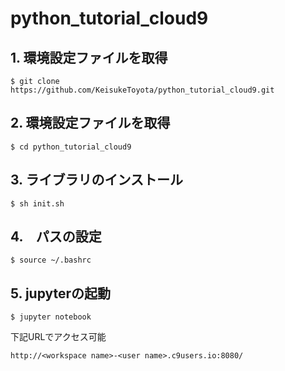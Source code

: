 # python_tutorial_cloud9

## 1. 環境設定ファイルを取得
```
$ git clone https://github.com/KeisukeToyota/python_tutorial_cloud9.git
```

## 2. 環境設定ファイルを取得
```
$ cd python_tutorial_cloud9
```

## 3. ライブラリのインストール
```
$ sh init.sh
```


## 4.　パスの設定
```
$ source ~/.bashrc
```

## 5. jupyterの起動
```
$ jupyter notebook
```

下記URLでアクセス可能
```
http://<workspace name>-<user name>.c9users.io:8080/
```
